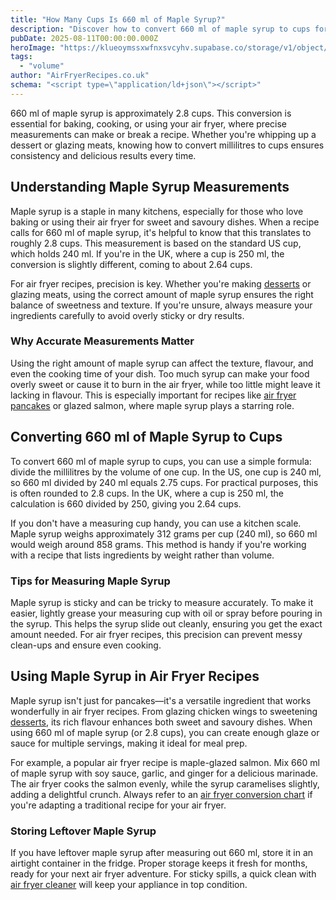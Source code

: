 ```yaml
---
title: "How Many Cups Is 660 ml of Maple Syrup?"
description: "Discover how to convert 660 ml of maple syrup to cups for perfect baking and air fryer recipes every time. Get the exact measurement now!"
pubDate: 2025-08-11T00:00:00.000Z
heroImage: "https://klueoymssxwfnxsvcyhv.supabase.co/storage/v1/object/public/md/how-many-cups-is-660-ml-of-maple-syrup-95cd0c99.webp"
tags:
  - "volume"
author: "AirFryerRecipes.co.uk"
schema: "<script type=\"application/ld+json\"></script>"
---
```


<p>660 ml of maple syrup is approximately 2.8 cups. This conversion is essential for baking, cooking, or using your air fryer, where precise measurements can make or break a recipe. Whether you're whipping up a dessert or glazing meats, knowing how to convert millilitres to cups ensures consistency and delicious results every time.</p>

<h2>Understanding Maple Syrup Measurements</h2>
<p>Maple syrup is a staple in many kitchens, especially for those who love baking or using their air fryer for sweet and savoury dishes. When a recipe calls for 660 ml of maple syrup, it's helpful to know that this translates to roughly 2.8 cups. This measurement is based on the standard US cup, which holds 240 ml. If you're in the UK, where a cup is 250 ml, the conversion is slightly different, coming to about 2.64 cups.</p>
<p>For air fryer recipes, precision is key. Whether you're making <a href=https://www.airfryerrecipe.co.uk/recipe-category/dessert>desserts</a> or glazing meats, using the correct amount of maple syrup ensures the right balance of sweetness and texture. If you're unsure, always measure your ingredients carefully to avoid overly sticky or dry results.</p>

<h3>Why Accurate Measurements Matter</h3>
<p>Using the right amount of maple syrup can affect the texture, flavour, and even the cooking time of your dish. Too much syrup can make your food overly sweet or cause it to burn in the air fryer, while too little might leave it lacking in flavour. This is especially important for recipes like <a href=https://www.airfryerrecipe.co.uk/recipes>air fryer pancakes</a> or glazed salmon, where maple syrup plays a starring role.</p>

<h2>Converting 660 ml of Maple Syrup to Cups</h2>
<p>To convert 660 ml of maple syrup to cups, you can use a simple formula: divide the millilitres by the volume of one cup. In the US, one cup is 240 ml, so 660 ml divided by 240 ml equals 2.75 cups. For practical purposes, this is often rounded to 2.8 cups. In the UK, where a cup is 250 ml, the calculation is 660 divided by 250, giving you 2.64 cups.</p>
<p>If you don't have a measuring cup handy, you can use a kitchen scale. Maple syrup weighs approximately 312 grams per cup (240 ml), so 660 ml would weigh around 858 grams. This method is handy if you're working with a recipe that lists ingredients by weight rather than volume.</p>

<h3>Tips for Measuring Maple Syrup</h3>
<p>Maple syrup is sticky and can be tricky to measure accurately. To make it easier, lightly grease your measuring cup with oil or spray before pouring in the syrup. This helps the syrup slide out cleanly, ensuring you get the exact amount needed. For air fryer recipes, this precision can prevent messy clean-ups and ensure even cooking.</p>

<h2>Using Maple Syrup in Air Fryer Recipes</h2>
<p>Maple syrup isn't just for pancakes—it's a versatile ingredient that works wonderfully in air fryer recipes. From glazing chicken wings to sweetening <a href=https://www.airfryerrecipe.co.uk/recipe-category/dessert>desserts</a>, its rich flavour enhances both sweet and savoury dishes. When using 660 ml of maple syrup (or 2.8 cups), you can create enough glaze or sauce for multiple servings, making it ideal for meal prep.</p>
<p>For example, a popular air fryer recipe is maple-glazed salmon. Mix 660 ml of maple syrup with soy sauce, garlic, and ginger for a delicious marinade. The air fryer cooks the salmon evenly, while the syrup caramelises slightly, adding a delightful crunch. Always refer to an <a href=https://www.airfryerrecipe.co.uk/air-fryer-conversion-chart>air fryer conversion chart</a> if you're adapting a traditional recipe for your air fryer.</p>

<h3>Storing Leftover Maple Syrup</h3>
<p>If you have leftover maple syrup after measuring out 660 ml, store it in an airtight container in the fridge. Proper storage keeps it fresh for months, ready for your next air fryer adventure. For sticky spills, a quick clean with <a href=https://www.airfryerrecipe.co.uk/air-fryer-cleaner>air fryer cleaner</a> will keep your appliance in top condition.</p>